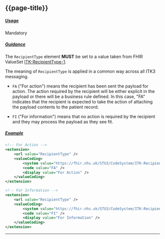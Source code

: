 ## {{page-title}}

<h5><ins>Usage</ins></h5>

<span class="mro-circle mandatory" title="Mandatory"></span> Mandatory


<h5><ins>Guidance</ins></h5>

The `RecipientType` element **MUST** be set to a value taken from FHIR ValueSet [ITK-RecipientType-1](https://fhir.nhs.uk/STU3/CodeSystem/ITK-RecipientType-1).

The meaning of `RecipientType` is applied in a common way across all ITK3 messaging. 

- `FA` ("For action") means the recipient has been sent the payload for action. The action required by the recipient will be either explicit in the payload or there will be a business rule defined. In this case, "FA" indicates that the recipient is expected to take the action of attaching the payload contents to the patient record. 

- `FI` ("For information") means that no action is required by the recipient and they may process the payload as they see fit.


<h5><ins>Example</ins></h5>

```xml
<!-- For Action -->
<extension>
    <url value="RecipientType" />
    <valueCoding>
        <system value="https://fhir.nhs.uk/STU3/CodeSystem/ITK-RecipientType-1" />
        <code value="FA" />
        <display value="For Action" />
    </valueCoding>
</extension>

<!-- For Information -->
<extension>
    <url value="RecipientType" />
    <valueCoding>
        <system value="https://fhir.nhs.uk/STU3/CodeSystem/ITK-RecipientType-1" />
        <code value="FI" />
        <display value="For Information" />
    </valueCoding>
</extension>
```

---